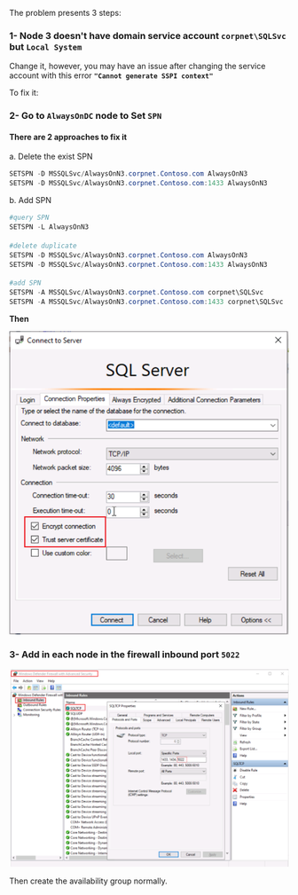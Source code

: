 The problem presents 3 steps:

### 1- Node 3 doesn't have domain service account `corpnet\SQLSvc` but `Local System` 

  Change it, however, you may have an issue after changing the service account with this error **`"Cannot generate SSPI context"`**

  To fix it:
  
### 2- Go to `AlwaysOnDC` node to Set `SPN`

#### There are 2 approaches to fix it

a. Delete the exist SPN 

```powershell
SETSPN -D MSSQLSvc/AlwaysOnN3.corpnet.Contoso.com AlwaysOnN3
SETSPN -D MSSQLSvc/AlwaysOnN3.corpnet.Contoso.com:1433 AlwaysOnN3
```

b. Add SPN

```powershell
#query SPN
SETSPN -L AlwaysOnN3

#delete duplicate
SETSPN -D MSSQLSvc/AlwaysOnN3.corpnet.Contoso.com AlwaysOnN3
SETSPN -D MSSQLSvc/AlwaysOnN3.corpnet.Contoso.com:1433 AlwaysOnN3

#add SPN
SETSPN -A MSSQLSvc/AlwaysOnN3.corpnet.Contoso.com corpnet\SQLSvc
SETSPN -A MSSQLSvc/AlwaysOnN3.corpnet.Contoso.com:1433 corpnet\SQLSvc
```
**Then**

![alt text](https://github.com/MohamedAbdelhalem/Acrreditations/blob/main/AG_Monitor_and_Troubleshooting/media/Trust_Encrypt.png)

### 3- Add in each node in the firewall inbound port **`5022`**

![alt text](https://github.com/MohamedAbdelhalem/Acrreditations/blob/main/AG_Monitor_and_Troubleshooting/media/Port_5022.png)

Then create the availability group normally.
